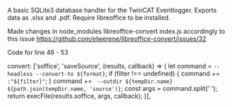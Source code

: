 A basic SQLite3 database handler for the TwinCAT Eventlogger. Exports data as .xlsx and .pdf. 
Require libreoffice to be installed.  

Made changes in node_modules libreoffice-convert index.js accordingly to this issue
https://github.com/elwerene/libreoffice-convert/issues/32

Code for line 46 - 53

convert: ['soffice', 'saveSource', (results, callback) => {
    let command = `--headless --convert-to ${format}`;
    if (filter !== undefined) {
        command += `:"${filter}"`;
    }
    command += ` --outdir ${tempDir.name} ${path.join(tempDir.name, 'source')}`;
    const args = command.split(' ');
    return execFile(results.soffice, args, callback);
}],

